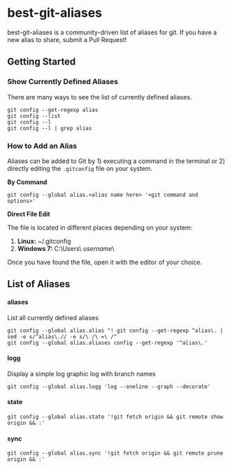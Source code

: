 # best-git-aliases
best-git-aliases is a community-driven list of aliases for git.  If you have a new alias to share, submit a Pull Request!

## Getting Started

### Show Currently Defined Aliases
There are many ways to see the list of currently defined aliases.
```
git config --get-regexp alias
git config --list
git config --l
git config --l | grep alias
```

### How to Add an Alias
Aliases can be added to Git by 1) executing a command in the terminal or 2) directly editing the `.gitconfig` file on your system.  

**By Command**

```
git config --global alias.<alias name here> '<git command and options>'
```

**Direct File Edit**

The file is located in different places depending on your system:

1. **Linux:** ~/.gitconfig
2. **Windows 7:** C:\Users\ _username_\

Once you have found the file, open it with the editor of your choice.  

## List of Aliases

#### aliases
List all currently defined aliases

`git config --global alias.alias "! git config --get-regexp ^alias\. | sed -e s/^alias\.// -e s/\ /\ =\ /"`<br />
`git config --global alias.aliases config --get-regexp '^alias\.'`

#### logg
Display a simple log graphic log with branch names

`git config --global alias.logg 'log --oneline --graph --decorate'`

#### state
`git config --global alias.state '!git fetch origin && git remote show origin && :'`

#### sync

`git config --global alias.sync '!git fetch origin && git remote prune origin && :'`
